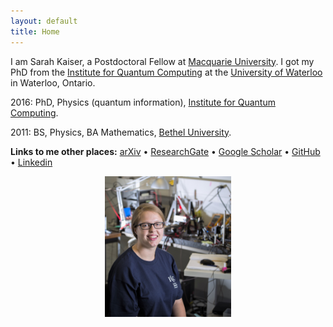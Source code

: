 ```yaml
---
layout: default
title: Home
---
```


I am Sarah Kaiser, a Postdoctoral Fellow at [Macquarie University](https://www.mq.edu.au/). I got my PhD from the [Institute for Quantum Computing](https://uwaterloo.ca/institute-for-quantum-computing/) at the [University of Waterloo](https://uwaterloo.ca/) in Waterloo, Ontario.

2016: PhD, Physics (quantum information), [Institute for Quantum Computing](https://uwaterloo.ca/institute-for-quantum-computing/).

2011: BS, Physics, BA Mathematics, [Bethel University](https://www.bethel.edu/).

**Links to me other places:**
[arXiv](http://arxiv.org/a/kaiser_s_1) •
[ResearchGate](https://www.researchgate.net/profile/Sarah_Kaiser) •
[Google Scholar](https://scholar.google.ca/citations?user=wUnQwUMAAAAJ&hl=en) •
[GitHub](https://github.com/crazy4pi314) •
[Linkedin](https://www.linkedin.com/in/sckaiser1)

<p style="text-align: center;">
	<img src="/public/profile_photo.jpg" alt="Sarah Kaiser" style="width: 40%; display: inline;"/>
</p>